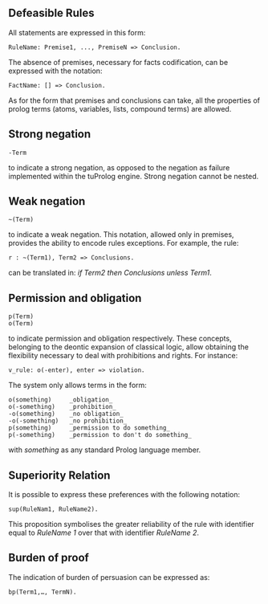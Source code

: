 ---
---

## Defeasible Rules
All statements are expressed in this form:

    RuleName: Premise1, ..., PremiseN => Conclusion.


The absence of premises, necessary for facts codification, can be expressed with the notation:

    FactName: [] => Conclusion.


As for the form that premises and conclusions can take, all the properties of prolog terms (atoms, variables, lists, compound terms) are allowed.


## Strong negation

    -Term

to indicate a strong negation, as opposed to the negation as failure implemented within the tuProlog engine. Strong negation cannot be nested.

## Weak negation

    ~(Term)

to indicate a weak negation. This notation, allowed only in premises, provides the ability to encode rules exceptions. For example, the rule:

    r : ~(Term1), Term2 => Conclusions.

can be translated in: _if Term2 then Conclusions unless Term1_.


## Permission and obligation

    p(Term)
    o(Term)

to indicate permission and obligation respectively. These concepts, belonging to the deontic expansion of classical logic, allow obtaining the flexibility necessary to deal with prohibitions and rights. For instance:

    v_rule: o(-enter), enter => violation.

The system only allows terms in the form:

    o(something)     _obligation_
    o(-something)    _prohibition_
    -o(something)    _no obligation_
    -o(-something)   _no prohibition_
    p(something)     _permission to do something_
    p(-something)    _permission to don't do something_

with _something_ as any standard Prolog language member.

## Superiority Relation

It is possible to express these preferences with the following notation:


    sup(RuleNam1, RuleName2).


This proposition symbolises the greater reliability of the rule with identifier equal to _RuleName 1_ over that with identifier _RuleName 2_.

## Burden of proof

The indication of burden of persuasion can be expressed as:

    bp(Term1,…, TermN).

